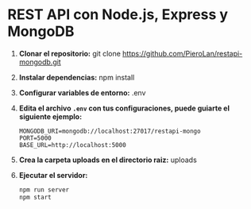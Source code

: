 # REST API con Node.js, Express y MongoDB

1. **Clonar el repositorio:**
git clone https://github.com/PieroLan/restapi-mongodb.git

2. **Instalar dependencias:**
npm install

3. **Configurar variables de entorno:**
.env

4. **Edita el archivo `.env` con tus configuraciones, puede guiarte el siguiente ejemplo:**

    ```env
    MONGODB_URI=mongodb://localhost:27017/restapi-mongo
    PORT=5000
    BASE_URL=http://localhost:5000
    ```

5. **Crea la carpeta uploads en el directorio raiz:**
uploads

6. **Ejecutar el servidor:**
    ```bash
    npm run server
    npm start
    ```